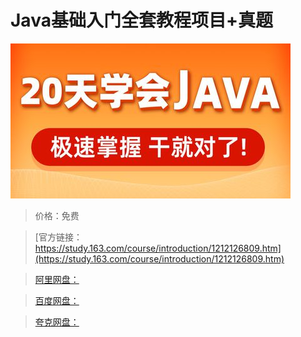 # Java基础入门全套教程项目+真题

![img](../../../assets/study163/free/2f9b1acbf6f24d6b95b8bbd04d048d4a.jpg)

> 价格：免费

> [官方链接：https://study.163.com/course/introduction/1212126809.htm](https://study.163.com/course/introduction/1212126809.htm)

> [阿里网盘：]()

> [百度网盘：]()

> [夸克网盘：]()
